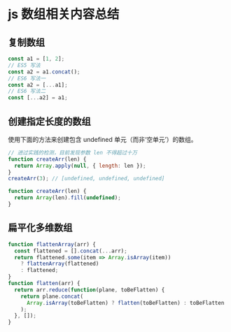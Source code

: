 # js 数组相关内容总结

## 复制数组

```javascript
const a1 = [1, 2];
// ES5 写法
const a2 = a1.concat();
// ES6 写法一
const a2 = [...a1];
// ES6 写法二
const [...a2] = a1;
```

## 创建指定长度的数组

使用下面的方法来创建包含 undefined 单元（而非‘空单元’）的数组。

```javascript
// 进过实践的检测，目前发现参数 len 不得超过十万
function createArr(len) {
  return Array.apply(null, { length: len });
}
createArr(3); // [undefined, undefined, undefined]

function createArr(len) {
  return Array(len).fill(undefined);
}
```

## 扁平化多维数组

```javascript
function flattenArray(arr) {
  const flattened = [].concat(...arr);
  return flattened.some(item => Array.isArray(item))
    ? flattenArray(flattened)
    : flattened;
}
function flatten(arr) {
  return arr.reduce(function(plane, toBeFlatten) {
    return plane.concat(
      Array.isArray(toBeFlatten) ? flatten(toBeFlatten) : toBeFlatten
    );
  }, []);
}
```
